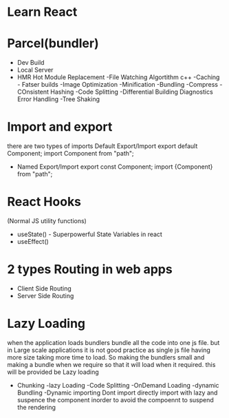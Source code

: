 # Learn React

# Parcel(bundler)
- Dev Build
- Local Server
- HMR Hot Module Replacement
-File Watching Algortithm c++
-Caching - Fatser builds
-Image Optimization
-Minification
-Bundling
-Compress
-COnsistent Hashing
-Code Splitting
-Differential Building
Diagnostics
Error Handling
-Tree Shaking


# Import and export
there are two types of imports
 Default Export/Import
export default Component;
import Component from "path";
- Named Export/Import
export const Component;
import {Component} from "path";
# React Hooks
 (Normal JS utility functions)
- useState() - Superpowerful State Variables in react
- useEffect()

# 2 types Routing in web apps
 - Client Side Routing
 - Server Side Routing

 # Lazy Loading
 when the application loads bundlers bundle all the code into one js file. but in Large scale applications it is not good practice as single js file having more size taking more time to load. So making the bundlers small and making a bundle when we require so that it will load when it required. this will be provided be Lazy loading
 - Chunking
 -lazy Loading
 -Code Splitting
 -OnDemand Loading
 -dynamic Bundling
 -Dynamic importing
 Dont import directly import with lazy and suspence the component inorder to avoid the compoennt to suspend the rendering